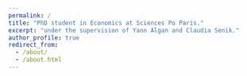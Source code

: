 ```yaml
---
permalink: /
title: "PhD student in Economics at Sciences Po Paris." 
excerpt: "under the supervision of Yann Algan and Claudia Senik."
author_profile: true
redirect_from: 
  - /about/
  - /about.html
---
```


